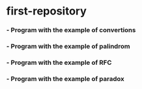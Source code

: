 # first-repository
### - Program with the example of convertions
### - Program with the example of palindrom
### - Program with the example of RFC
### - Program with the example of paradox